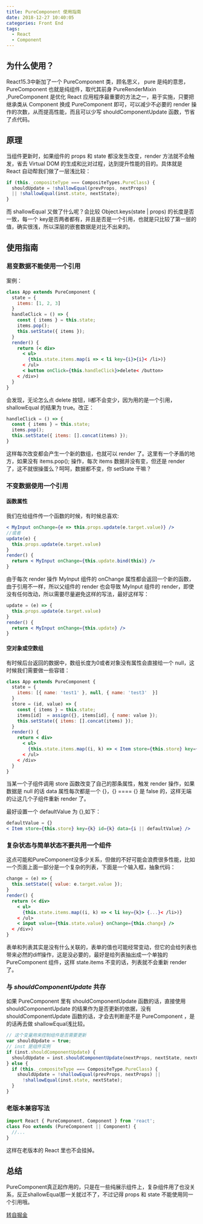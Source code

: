```yaml
---
title: PureComponent 使用指南
date: 2018-12-27 10:40:05
categories: Front End
tags: 
  - React
  - Component
---
```


## 为什么使用？

React15.3中新加了一个 PureComponent 类，顾名思义， pure 是纯的意思，PureComponent 也就是纯组件，取代其前身 PureRenderMixin ,PureComponent 是优化 React 应用程序最重要的方法之一，易于实施，只要把继承类从 Component 换成 PureComponent 即可，可以减少不必要的 render 操作的次数，从而提高性能，而且可以少写 shouldComponentUpdate 函数，节省了点代码。

## 原理

当组件更新时，如果组件的 props 和 state 都没发生改变，render 方法就不会触发，省去 Virtual DOM 的生成和比对过程，达到提升性能的目的。具体就是 React 自动帮我们做了一层浅比较：

```jsx
if (this._compositeType === CompositeTypes.PureClass) {
  shouldUpdate = !shallowEqual(prevProps, nextProps)
  || !shallowEqual(inst.state, nextState);
}
```

而 shallowEqual 又做了什么呢？会比较 Object.keys(state | props) 的长度是否一致，每一个 key是否两者都有，并且是否是一个引用，也就是只比较了第一层的值，确实很浅，所以深层的嵌套数据是对比不出来的。

## 使用指南

### 易变数据不能使用一个引用

案例：

```jsx
class App extends PureComponent {
  state = {
    items: [1, 2, 3]
  }
  handleClick = () => {
    const { items } = this.state;
    items.pop();
    this.setState({ items });
  }
  render() {
    return (< div>
      < ul>
        {this.state.items.map(i => < li key={i}>{i}< /li>)}
      < /ul>
      < button onClick={this.handleClick}>delete< /button>
    < /div>)
  }
}
```
会发现，无论怎么点 delete 按钮，li都不会变少，因为用的是一个引用，shallowEqual 的结果为 true。改正：

```jsx
handleClick = () => {
  const { items } = this.state;
  items.pop();
  this.setState({ items: [].concat(items) });
}
```

这样每次改变都会产生一个新的数组，也就可以 render 了。这里有一个矛盾的地方，如果没有 items.pop(); 操作，每次 items 数据并没有变，但还是 render 了，这不就很操蛋么？呵呵，数据都不变，你 setState 干嘛？

### 不变数据使用一个引用

#### 函数属性

我们在给组件传一个函数的时候，有时候总喜欢:

```jsx
< MyInput onChange={e => this.props.update(e.target.value)} />
//或者
update(e) {
  this.props.update(e.target.value)
}
render() {
  return < MyInput onChange={this.update.bind(this)} />
}
```

由于每次 render 操作 MyInput 组件的 onChange 属性都会返回一个新的函数，由于引用不一样，所以父组件的 render 也会导致 MyInput 组件的 render，即使没有任何改动，所以需要尽量避免这样的写法，最好这样写：

```jsx
update = (e) => {
  this.props.update(e.target.value)
}
render() {
  return < MyInput onChange={this.update} />
}
```

#### 空对象或空数组

有时候后台返回的数据中，数组长度为0或者对象没有属性会直接给一个 null，这时候我们需要做一些容错：

```jsx
class App extends PureComponent {
  state = {
    items: [{ name: 'test1' }, null, { name: 'test3'  }]
  }
  store = (id, value) => {
    const { items } = this.state;
    items[id]  = assign({}, items[id], { name: value });
    this.setState({ items: [].concat(items) });
  }
  render() {
    return < div>
      < ul>
        {this.state.items.map((i, k) => < Item store={this.store} key={k} id={k} data={i || {}} />)}
      < /ul>
    < /div>
  }
}
```

当某一个子组件调用 store 函数改变了自己的那条属性，触发 render 操作，如果数据是 null 的话 data 属性每次都是一个 {}，{} ==== {} 是 false 的，这样无端的让这几个子组件重新 render 了。

最好设置一个 defaultValue 为 {},如下：

```jsx
defaultValue = {}
< Item store={this.store} key={k} id={k} data={i || defaultValue} />
```

### 复杂状态与简单状态不要共用一个组件

这点可能和PureComponent没多少关系，但做的不好可能会浪费很多性能，比如一个页面上面一部分是一个复杂的列表，下面是一个输入框，抽象代码：

```jsx
change = (e) => {
  this.setState({ value: e.target.value });
}
render() {
  return (< div>
    < ul>
      {this.state.items.map((i, k) => < li key={k}> {...}< /li>)}
    < /ul>
    < input value={this.state.value} onChange={this.change} />
  < /div>)
}
```

表单和列表其实是没有什么关联的，表单的值也可能经常变动，但它的会给列表也带来必然的diff操作，这是没必要的，最好是给列表抽出成一个单独的 PureComponent 组件，这样 state.items 不变的话，列表就不会重新 render 了。

### 与 ***shouldComponentUpdate*** 共存

如果 PureComponent 里有 shouldComponentUpdate 函数的话，直接使用 shouldComponentUpdate 的结果作为是否更新的依据，没有shouldComponentUpdate 函数的话，才会去判断是不是 PureComponent ，是的话再去做 shallowEqual浅比较。

```jsx
// 这个变量用来控制组件是否需要更新
var shouldUpdate = true;
// inst 是组件实例
if (inst.shouldComponentUpdate) {
  shouldUpdate = inst.shouldComponentUpdate(nextProps, nextState, nextContext);
} else {
  if (this._compositeType === CompositeType.PureClass) {
    shouldUpdate = !shallowEqual(prevProps, nextProps) ||
      !shallowEqual(inst.state, nextState);
  }
}
```

### 老版本兼容写法

```jsx
import React { PureComponent, Component } from 'react';
class Foo extends (PureComponent || Component) {
  //...
}
```

这样在老版本的 React 里也不会挂掉。

## 总结

PureComponent真正起作用的，只是在一些纯展示组件上，复杂组件用了也没关系，反正shallowEqual那一关就过不了，不过记得 props 和 state 不能使用同一个引用哦。

[转自掘金](https://juejin.im/entry/5934c9bc570c35005b556e1a)